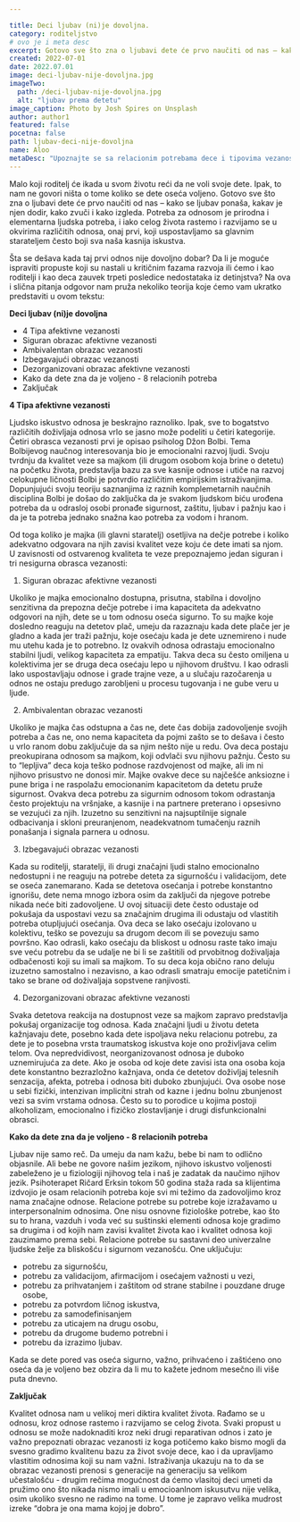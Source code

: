 ```yaml
---

title: Deci ljubav (ni)je dovoljna.
category: roditeljstvo
# ovo je i meta desc
excerpt: Gotovo sve što zna o ljubavi dete će prvo naučiti od nas – kako se ljubav ponaša, kakav je njen dodir, kako zvuči i kako izgleda.
created: 2022-07-01
date: 2022.07.01
image: deci-ljubav-nije-dovoljna.jpg
imageTwo:
  path: /deci-ljubav-nije-dovoljna.jpg
  alt: "ljubav prema detetu"
image_caption: Photo by Josh Spires on Unsplash
author: author1
featured: false
pocetna: false
path: ljubav-deci-nije-dovoljna
name: Aloo
metaDesc: "Upoznajte se sa relacionim potrebama dece i tipovima vezanosti deteta za roditelja. Prepoznajte i na vreme korigujte ponašanje."
---
```


Malo koji roditelj će ikada u svom životu reći da ne voli svoje dete. Ipak, to nam ne govori ništa
o tome koliko se dete oseća voljeno. Gotovo sve što zna o ljubavi dete će prvo naučiti od nas –
kako se ljubav ponaša, kakav je njen dodir, kako zvuči i kako izgleda. Potreba za odnosom je
prirodna i elementarna ljudska potreba, i iako celog života rastemo i razvijamo se u okvirima
različitih odnosa, onaj prvi, koji uspostavljamo sa glavnim starateljem često boji sva naša kasnija
iskustva.

Šta se dešava kada taj prvi odnos nije dovoljno dobar? Da li je moguće ispraviti propuste koji su
nastali u kritičnim fazama razvoja ili ćemo i kao roditelji i kao deca zauvek trpeti posledice
nedostataka iz detinjstva? Na ova i slična pitanja odgovor nam pruža nekoliko teorija koje ćemo
vam ukratko predstaviti u ovom tekstu:

**Deci ljubav (ni)je dovoljna**

- 4 Tipa afektivne vezanosti
- Siguran obrazac afektivne vezanosti
- Ambivalentan obrazac vezanosti
- Izbegavajući obrazac vezanosti
- Dezorganizovani obrazac afektivne vezanosti
- Kako da dete zna da je voljeno - 8 relacionih potreba
- Zaključak

**4 Tipa afektivne vezanosti**

Ljudsko iskustvo odnosa je beskrajno raznoliko. Ipak, sve to bogatstvo različitih doživljaja odnosa vrlo se jasno može podeliti u četiri kategorije. Četiri obrasca vezanosti prvi je opisao psiholog Džon Bolbi. Tema Bolbijevog naučnog interesovanja bio je emocionalni razvoj ljudi. Svoju tvrdnju da kvalitet veze sa majkom (ili drugom osobom koja brine o detetu) na početku života, predstavlja bazu za sve kasnije odnose i utiče na razvoj celokupne ličnosti Bolbi je potvrdio različitim empirijskim istraživanjima. Dopunjujući svoju teoriju saznanjima iz raznih komplemetarnih naučnih disciplina Bolbi je došao do zaključka da je svakom ljudskom biću urođena potreba da u odrasloj osobi pronađe sigurnost, zaštitu, ljubav i pažnju kao i da je ta potreba jednako snažna kao potreba za vodom i hranom. 

Od toga koliko je majka (ili glavni staratelj) osetljiva na dečje potrebe i koliko adekvatno odgovara na njih zavisi kvalitet veze koju će dete imati sa njom. U zavisnosti od ostvarenog kvaliteta te veze prepoznajemo jedan siguran i tri nesigurna obrasca vezanosti:

1. Siguran obrazac afektivne vezanosti 

Ukoliko je majka emocionalno dostupna, prisutna, stabilna i dovoljno senzitivna da prepozna dečje potrebe i ima kapaciteta da adekvatno odgovori na njih, dete se u tom odnosu oseća sigurno. To su majke koje dosledno reaguju na detetov plač, umeju da razaznaju kada dete plače jer je gladno a kada jer traži pažnju, koje osećaju kada je dete uznemireno i nude mu utehu kada je to potrebno. Iz ovakvih odnosa odrastaju emocionalno stabilni ljudi, velikog kapaciteta za empatiju. Takva deca su često omiljena u kolektivima jer se druga deca osećaju lepo u njihovom društvu. I kao odrasli lako uspostavljaju odnose i grade trajne veze, a u slučaju razočarenja u odnos ne ostaju predugo zarobljeni u procesu tugovanja i ne gube veru u ljude. 

2. Ambivalentan obrazac vezanosti 

Ukoliko je majka čas odstupna a čas ne, dete čas dobija zadovoljenje svojih potreba a čas ne, ono nema kapaciteta da pojmi zašto se to dešava i često u vrlo ranom dobu zaključuje da sa njim nešto nije u redu. Ova deca postaju preokupirana odnosom sa majkom, koji odvlači svu njihovu pažnju. Često su to “lepljiva” deca koja teško podnose razdvojenost od majke, ali im ni njihovo prisustvo ne donosi mir. Majke ovakve dece su najčešće anksiozne i pune briga i ne raspolažu emocionanim kapacitetom da detetu pruže sigurnost. Ovakva deca potrebu za sigurnim odnosom tokom odrastanja često projektuju na vršnjake, a kasnije i na partnere preterano i opsesivno se vezujući za njih. Izuzetno su senzitivni na najsuptilnije signale odbacivanja i skloni preuranjenom, neadekvatnom tumačenju raznih ponašanja i signala parnera u odnosu. 

3. Izbegavajući obrazac vezanosti 

Kada su roditelji, staratelji, ili drugi značajni ljudi stalno emocionalno nedostupni i ne reaguju na potrebe deteta za sigurnošću i validacijom, dete se oseća zanemarano. Kada se detetova osećanja i potrebe konstantno ignorišu, dete nema mnogo izbora osim da zaključi da njegove potrebe nikada neće biti zadovoljene. U ovoj situaciji dete često odustaje od pokušaja da uspostavi vezu sa značajnim drugima ili odustaju od vlastitih potreba otupljujući osećanja. Ova deca se lako osećaju izolovano u kolektivu, teško se povezuju sa drugom decom ili se povezuju samo površno. Kao odrasli, kako osećaju da bliskost u odnosu raste tako imaju sve veću potrebu da se udalje ne bi li se zaštitili od prvobitnog doživaljaja odbačenosti koji su imali sa majkom. To su deca koja obično rano deluju izuzetno samostalno i nezavisno, a kao odrasli smatraju emocije patetičnim i tako se brane od doživaljaja sopstvene ranjivosti.

4. Dezorganizovani obrazac afektivne vezanosti 

Svaka detetova reakcija na dostupnost veze sa majkom zapravo predstavlja pokušaj organizacije tog odnosa. Kada značajni ljudi u životu deteta kažnjavaju dete, posebno kada dete ispoljava neku relacionu potrebu, za dete je to posebna vrsta traumatskog iskustva koje ono proživljava celim telom. Ova nepredvidivost, neorganizovanost odnosa je duboko uznemirujuća za dete. Ako je osoba od koje dete zavisi ista ona osoba koja dete konstantno bezrazložno kažnjava, onda će detetov doživljaj telesnih senzacija, afekta, potreba i odnosa biti duboko zbunjujući. Ova osobe nose u sebi fizički, intenzivan implicitni strah od kazne i jednu bolnu zbunjenost vezi sa svim vrstama odnosa. Često su to porodice u kojima postoji alkoholizam, emocionalno i fizičko zlostavljanje i drugi disfunkcionalni obrasci. 

**Kako da dete zna da je voljeno - 8 relacionih potreba**

Ljubav nije samo reč. Da umeju da nam kažu, bebe bi nam to odlično objasnile. Ali bebe ne govore našim jezikom, njihovo iskustvo voljenosti zabeleženo je u fiziologiji njihovog tela i naš je zadatak da naučimo njihov jezik. Psihoterapet Ričard Erksin tokom 50 godina staža rada sa klijentima izdvojio je osam relacionih potreba koje svi mi težimo da zadovoljimo kroz nama značajne odnose. 
Relacione potrebe su potrebe koje izražavamo u interpersonalnim odnosima. One nisu osnovne fiziološke potrebe, kao što su to hrana, vazduh i voda već su suštinski elementi odnosa koje gradimo sa drugima i od kojih nam zavisi kvalitet života kao i kvalitet odnosa koji zauzimamo prema sebi. Relacione potrebe su sastavni deo univerzalne ljudske želje za bliskošću i sigurnom vezanošću. One uključuju:

- potrebu za sigurnošću, 
- potrebu za validacijom, afirmacijom i osećajem važnosti u vezi, 
- potrebu za prihvatanjem i zaštitom od strane stabilne i pouzdane druge osobe, 
- potrebu za potvrdom ličnog iskustva, 
- potrebu za samodefinisanjem 
- potrebu za uticajem na drugu osobu, 
- potrebu da drugome budemo potrebni i
- potrebu da izrazimo ljubav.

Kada se dete pored vas oseća sigurno, važno, prihvaćeno i zaštićeno ono oseća da je voljeno bez obzira da li mu to kažete jednom mesečno ili više puta dnevno. 

**Zaključak**

Kvalitet odnosa nam u velikoj meri diktira kvalitet života. Rađamo se u odnosu, kroz odnose rastemo i razvijamo se celog života. Svaki propust u odnosu se može nadoknaditi kroz neki drugi reparativan odnos i zato je važno prepoznati obrazac vezanosti iz koga potičemo kako bismo mogli da svesno gradimo kvalitenu bazu za život svoje dece, kao i da upravljamo vlastitim odnosima koji su nam važni. Istraživanja ukazuju na to da se obrazac vezanosti prenosi s generacije na generaciju sa velikom učestalošću - drugim rečima mogućnost da ćemo vlasitoj deci umeti da pružimo ono što nikada nismo imali u emocioanlnom iskusutvu nije velika, osim ukoliko svesno ne radimo na tome. U tome je zapravo velika mudrost izreke “dobra je ona mama kojoj je dobro”. 


